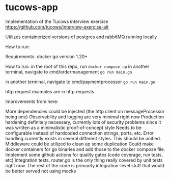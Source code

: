 # tucows-app

Implementation of the Tucows interview exercise https://github.com/tucows/interview-exercise-alt

Utilizes containerized versions of postgres and rabbitMQ running locally

How to run:

Requirements:
docker
go version 1.20+

How to run:
in the root of this repo, run `docker compose up`
in another terminal, navigate to cmd/ordermanagement
 `go run main.go`

in another terminal, navigate to cmd/paymentprocessor
 `go run main.go`


http request examples are in http.requests


Improvements from here:

More dependencies could be injected (the http client on messageProcessor being one)
Observability and logging are very minimal right now
Production hardening definitely necessary, currently lots of security problems since it was written as a minimalistic proof-of-concept style
Needs to be configurable instead of hardcoded connection strings, ports, etc.
Error handling currently exists in several different styles. This should be unified.
Middleware could be utilized to clean up some duplication
Could make docker containers for go binaries and add those to the docker compose file.
Implement some github actions for quality gates (code coverage, run tests, etc)
Integration tests. router.go is the only thing really covered by unit tests right now. The rest of the code is primarity integration-level stuff that would be better served not using mocks

